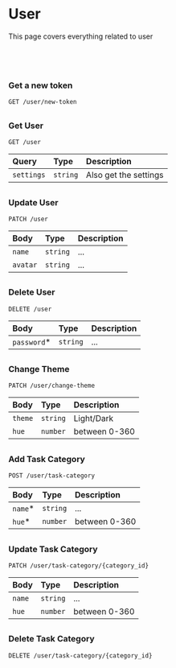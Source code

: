 # User

This page covers everything related to user

# 

<br/>

### Get a new token

```http
GET /user/new-token
```

## 
## 

### Get User

```http
GET /user
```

|Query|Type|Description|
| :-------- | :------- | :------- |
| `settings` | `string` | Also get the settings |

## 

### Update User

```http
PATCH /user
```

|Body|Type|Description|
| :-------- | :------- | :------- |
| `name` | `string` | ... |
| `avatar` | `string` | ... |

## 

### Delete User

```http
DELETE /user
```

|Body|Type|Description|
| :-------- | :------- | :------- |
| `password`* | `string` | ... |

## 

### Change Theme

```http
PATCH /user/change-theme
```

|Body|Type|Description|
| :-------- | :------- | :------- |
| `theme` | `string` | Light/Dark |
| `hue` | `number` | between 0-360 |

## 

### Add Task Category

```http
POST /user/task-category
```

|Body|Type|Description|
| :-------- | :------- | :------- |
| `name`* | `string` | ... |
| `hue`* | `number` | between 0-360 |

## 

### Update Task Category

```http
PATCH /user/task-category/{category_id}
```

|Body|Type|Description|
| :-------- | :------- | :------- |
| `name` | `string` | ... |
| `hue` | `number` | between 0-360 |

## 

### Delete Task Category

```http
DELETE /user/task-category/{category_id}
```

